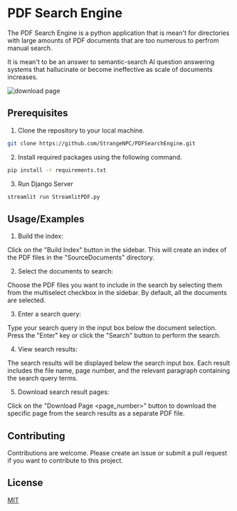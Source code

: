 
# PDF Search Engine


The PDF Search Engine is a python application that is mean't for directories with large amounts of PDF documents that are too numerous to perfrom manual search.

It is mean't to be an answer to semantic-search AI question answering systems that hallucinate or become ineffective as scale of documents increases.


![download page](https://github.com/StrangeNPC/PDFSearchEngine/assets/95240891/685579a6-ab1c-45f3-9fa0-d5d4c15286b1)


## Prerequisites

1. Clone the repository to your local machine.

```bash
git clone https://github.com/StrangeNPC/PDFSearchEngine.git
```

2. Install required packages using the following command.

```bash
pip install -r requirements.txt
```
3. Run Django Server

```bash
streamlit run StreamlitPDF.py

```
## Usage/Examples


1. Build the index:

Click on the "Build Index" button in the sidebar. This will create an index of the PDF files in the "SourceDocuments" directory.


2. Select the documents to search:

Choose the PDF files you want to include in the search by selecting them from the multiselect checkbox in the sidebar. By default, all the documents are selected.


3. Enter a search query:

Type your search query in the input box below the document selection. Press the "Enter" key or click the "Search" button to perform the search.

4. View search results:

The search results will be displayed below the search input box. Each result includes the file name, page number, and the relevant paragraph containing the search query terms.

5. Download search result pages:

Click on the "Download Page <page_number>" button to download the specific page from the search results as a separate PDF file.


## Contributing

Contributions are welcome. Please create an issue or submit a pull request if you want to contribute to this project.



## License

[MIT](https://choosealicense.com/licenses/mit/)

